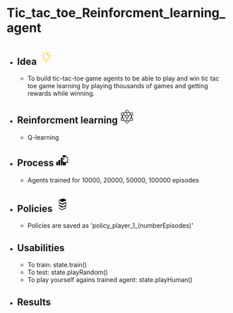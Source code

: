 # Tic_tac_toe_Reinforcment_learning_agent
* ## Idea ![](https://github.com/Antanskas/Sentiment_analysis/blob/master/repository_images/idea.png)
  * To build tic-tac-toe game agents to be able to play and win tic tac toe game learning by playing thousands of games and getting rewards while winning.  
  
* ## Reinforcment learning  ![](https://github.com/Antanskas/Sentiment_analysis/blob/master/repository_images/model.png)
  * Q-learning
  
* ## Process ![](https://github.com/Antanskas/Sentiment_analysis/blob/master/repository_images/results.png)
  * Agents trained for 10000, 20000, 50000, 100000 episodes
  
* ## Policies ![](https://github.com/Antanskas/Sentiment_analysis/blob/master/repository_images/books.png)
  * Policies are saved as 'policy_player_1_(numberEpisodes)'
  
* ## Usabilities
  * To train: state.train()
  * To test: state.playRandom()
  * To play yourself agains trained agent: state.playHuman()
 
* ## Results 
